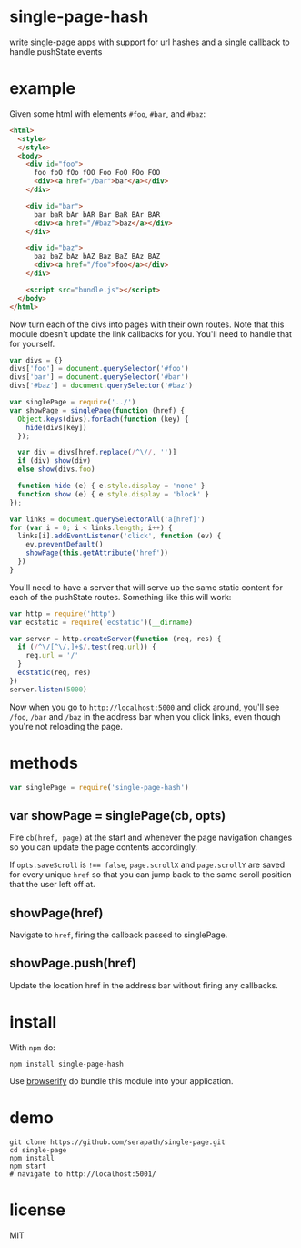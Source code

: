 # single-page-hash

write single-page apps with support for url hashes and a single callback to handle pushState events

# example

Given some html with elements `#foo`, `#bar`, and `#baz`:

``` html
<html>
  <style>
  </style>
  <body>
    <div id="foo">
      foo foO fOo fOO Foo FoO FOo FOO
      <div><a href="/bar">bar</a></div>
    </div>

    <div id="bar">
      bar baR bAr bAR Bar BaR BAr BAR
      <div><a href="/#baz">baz</a></div>
    </div>

    <div id="baz">
      baz baZ bAz bAZ Baz BaZ BAz BAZ
      <div><a href="/foo">foo</a></div>
    </div>

    <script src="bundle.js"></script>
  </body>
</html>
```

Now turn each of the divs into pages with their own routes.
Note that this module doesn't update the link callbacks for you. You'll need to
handle that for yourself.

``` js
var divs = {}
divs['foo'] = document.querySelector('#foo')
divs['bar'] = document.querySelector('#bar')
divs['#baz'] = document.querySelector('#baz')

var singlePage = require('../')
var showPage = singlePage(function (href) {
  Object.keys(divs).forEach(function (key) {
    hide(divs[key])
  });

  var div = divs[href.replace(/^\//, '')]
  if (div) show(div)
  else show(divs.foo)

  function hide (e) { e.style.display = 'none' }
  function show (e) { e.style.display = 'block' }
});

var links = document.querySelectorAll('a[href]')
for (var i = 0; i < links.length; i++) {
  links[i].addEventListener('click', function (ev) {
    ev.preventDefault()
    showPage(this.getAttribute('href'))
  })
}
```

You'll need to have a server that will serve up the same static content for each
of the pushState routes. Something like this will work:

``` js
var http = require('http')
var ecstatic = require('ecstatic')(__dirname)

var server = http.createServer(function (req, res) {
  if (/^\/[^\/.]+$/.test(req.url)) {
    req.url = '/'
  }
  ecstatic(req, res)
})
server.listen(5000)
```

Now when you go to `http://localhost:5000` and click around, you'll see `/foo`,
`/bar` and `/baz` in the address bar when you click links, even though you're
not reloading the page.

# methods

``` js
var singlePage = require('single-page-hash')
```

## var showPage = singlePage(cb, opts)

Fire `cb(href, page)` at the start and whenever the page navigation changes so
you can update the page contents accordingly.

If `opts.saveScroll` is `!== false`, `page.scrollX` and `page.scrollY` are saved
for every unique `href` so that you can jump back to the same scroll position
that the user left off at.

## showPage(href)

Navigate to `href`, firing the callback passed to singlePage.

## showPage.push(href)

Update the location href in the address bar without firing any callbacks.

# install

With `npm` do:

```
npm install single-page-hash
```

Use [browserify](http://browserify.org) do bundle this module into your
application.

# demo

```
git clone https://github.com/serapath/single-page.git
cd single-page
npm install
npm start
# navigate to http://localhost:5001/
```

# license

MIT
